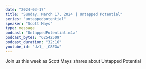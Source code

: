 ```yaml
---
date: "2024-03-17"
title: "Sunday, March 17, 2024 | Untapped Potential"
series: "untappedpotential"
speaker: "Scott Mays"
type: message
podcast: "UntappedPotential.m4a"
podcast_bytes: "62542509"
podcast_duration: "32:16"
youtube_id: "Uz1_-_C8EGw"
---
```

Join us this week as Scott Mays shares about Untapped Potential

